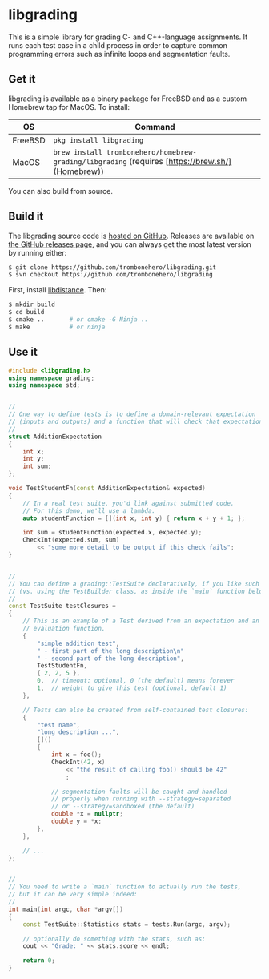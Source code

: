 # libgrading

This is a simple library for grading C- and C++-language assignments.
It runs each test case in a child process in order to capture common
programming errors such as infinite loops and segmentation faults.

## Get it

libgrading is available as a binary package for FreeBSD and as a custom Homebrew
tap for MacOS.
To install:

| OS | Command |
|----|---------|
| FreeBSD | `pkg install libgrading` |
| MacOS   | `brew install trombonehero/homebrew-grading/libgrading` (requires [https://brew.sh/](Homebrew)) |

You can also build from source.


## Build it

The libgrading source code is
[hosted on GitHub](https://github.com/trombonehero/libgrading).
Releases are available on
[the GitHub releases page](https://github.com/trombonehero/libgrading/releases),
and you can always get the most latest version by running either:

~~~sh
$ git clone https://github.com/trombonehero/libgrading.git
$ svn checkout https://github.com/trombonehero/libgrading
~~~

First, install [libdistance](http://monkey.org/~jose/software/libdistance/).
Then:

~~~sh
$ mkdir build
$ cd build
$ cmake ..       # or cmake -G Ninja ..
$ make           # or ninja
~~~

## Use it

~~~cpp
#include <libgrading.h>
using namespace grading;
using namespace std;


//
// One way to define tests is to define a domain-relevant expectation
// (inputs and outputs) and a function that will check that expectation:
//
struct AdditionExpectation
{
	int x;
	int y;
	int sum;
};

void TestStudentFn(const AdditionExpectation& expected)
{
	// In a real test suite, you'd link against submitted code.
	// For this demo, we'll use a lambda.
	auto studentFunction = [](int x, int y) { return x + y + 1; };

	int sum = studentFunction(expected.x, expected.y);
	CheckInt(expected.sum, sum)
		<< "some more detail to be output if this check fails";
}


//
// You can define a grading::TestSuite declaratively, if you like such things
// (vs. using the TestBuilder class, as inside the `main` function below):
//
const TestSuite testClosures =
{
	// This is an example of a Test derived from an expectation and an
	// evaluation function.
	{
		"simple addition test",
		" - first part of the long description\n"
		" - second part of the long description",
		TestStudentFn,
		{ 2, 2, 5 },
		0,	// timeout: optional, 0 (the default) means forever
		1,	// weight to give this test (optional, default 1)
	},

	// Tests can also be created from self-contained test closures:
	{
		"test name",
		"long description ...",
		[]()
		{
			int x = foo();
			CheckInt(42, x)
				<< "the result of calling foo() should be 42"
				;

			// segmentation faults will be caught and handled
			// properly when running with --strategy=separated
			// or --strategy=sandboxed (the default)
			double *x = nullptr;
			double y = *x;
		},
	},

	// ...
};


//
// You need to write a `main` function to actually run the tests,
// but it can be very simple indeed:
//
int main(int argc, char *argv[])
{
	const TestSuite::Statistics stats = tests.Run(argc, argv);

	// optionally do something with the stats, such as:
	cout << "Grade: " << stats.score << endl;

	return 0;
}
~~~
